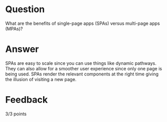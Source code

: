 <!-- @format -->

# Question

What are the benefits of single-page apps (SPAs) versus multi-page apps (MPAs)?

# Answer

SPAs are easy to scale since you can use things like dynamic pathways. They can also allow for a smoother user experience since only one page is being used. SPAs render the relevant components at the right time giving the illusion of visiting a new page.

# Feedback

3/3 points
